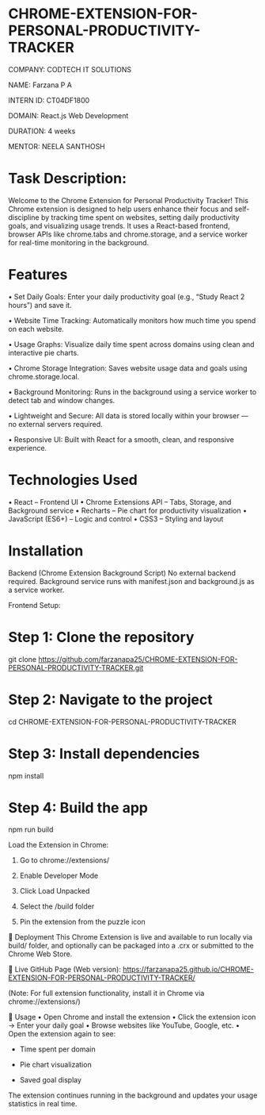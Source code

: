 # CHROME-EXTENSION-FOR-PERSONAL-PRODUCTIVITY-TRACKER

COMPANY: CODTECH IT SOLUTIONS

NAME: Farzana P A

INTERN ID: CT04DF1800

DOMAIN: React.js Web Development

DURATION: 4 weeks

MENTOR: NEELA SANTHOSH

# Task Description:

Welcome to the Chrome Extension for Personal Productivity Tracker!
This Chrome extension is designed to help users enhance their focus and self-discipline by tracking time spent on websites, setting daily productivity goals, and visualizing usage trends. It uses a React-based frontend, browser APIs like chrome.tabs and chrome.storage, and a service worker for real-time monitoring in the background.

# Features
•  Set Daily Goals:
Enter your daily productivity goal (e.g., “Study React 2 hours”) and save it.

•  Website Time Tracking:
Automatically monitors how much time you spend on each website.

•  Usage Graphs:
Visualize daily time spent across domains using clean and interactive pie charts.

•  Chrome Storage Integration:
Saves website usage data and goals using chrome.storage.local.

•  Background Monitoring:
Runs in the background using a service worker to detect tab and window changes.

•  Lightweight and Secure:
All data is stored locally within your browser — no external servers required.

•  Responsive UI:
Built with React for a smooth, clean, and responsive experience.

# Technologies Used
• React – Frontend UI
• Chrome Extensions API – Tabs, Storage, and Background service
• Recharts – Pie chart for productivity visualization
• JavaScript (ES6+) – Logic and control
• CSS3 – Styling and layout

# Installation
 Backend (Chrome Extension Background Script)
No external backend required. Background service runs with manifest.json and background.js as a service worker.

Frontend Setup:

# Step 1: Clone the repository
git clone https://github.com/farzanapa25/CHROME-EXTENSION-FOR-PERSONAL-PRODUCTIVITY-TRACKER.git

# Step 2: Navigate to the project
cd CHROME-EXTENSION-FOR-PERSONAL-PRODUCTIVITY-TRACKER

# Step 3: Install dependencies
npm install

# Step 4: Build the app
npm run build

Load the Extension in Chrome:

1. Go to chrome://extensions/

2. Enable Developer Mode

3. Click Load Unpacked

4. Select the /build folder

5. Pin the extension from the puzzle icon

🚀 Deployment
This Chrome Extension is live and available to run locally via build/ folder, and optionally can be packaged into a .crx or submitted to the Chrome Web Store.

🔗 Live GitHub Page (Web version):
https://farzanapa25.github.io/CHROME-EXTENSION-FOR-PERSONAL-PRODUCTIVITY-TRACKER/

(Note: For full extension functionality, install it in Chrome via chrome://extensions/)

📌 Usage
• Open Chrome and install the extension
• Click the extension icon → Enter your daily goal
• Browse websites like YouTube, Google, etc.
• Open the extension again to see:

  - Time spent per domain

  - Pie chart visualization

  - Saved goal display

The extension continues running in the background and updates your usage statistics in real time.

